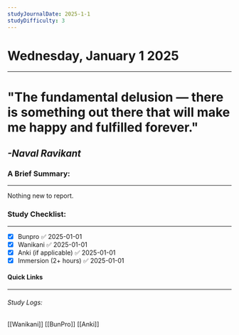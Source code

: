 ```yaml
---
studyJournalDate: 2025-1-1
studyDifficulty: 3
---
```


# Wednesday, January 1 2025
---
# "The fundamental delusion — there is something out there that will make me happy and fulfilled forever."

## *-Naval Ravikant*


### A Brief Summary:
---
Nothing new to report.

### Study Checklist:
---
- [x] Bunpro ✅ 2025-01-01
- [x] Wanikani ✅ 2025-01-01
- [x] Anki (if applicable) ✅ 2025-01-01
- [x] Immersion (2+ hours) ✅ 2025-01-01

#### Quick Links
---
###### Study Logs:
[[Wanikani]]
[[BunPro]]
[[Anki]]